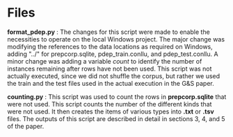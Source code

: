 # Files
**format_pdep.py** : The changes for this script were made to enable the necessities to operate on the local Windows project. The major change was modifying the references to the data locations as required on Windows, adding "../" for prepcorp.sqlite, pdep_train.conllu, and pdep_test.conllu. A minor change was adding a variable _count_ to identify the number of instances remaining after rows have not been used. This script was not actually executed, since we did not shuffle the corpus, but rather we used the train and the test files used in the actual execution in the G&S paper.

**counting.py** : This script was used to count the rows in **prepcorp.sqlite** that were not used. This script counts the number of the different kinds that were not used. It then creates the items of various types into **.txt** or **.tsv** files. The outputs of this script are described in detail in sections 3, 4, and 5 of the paper.
